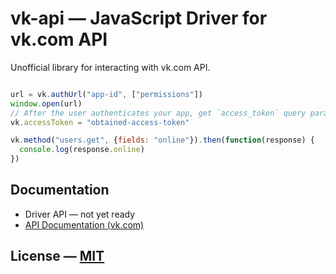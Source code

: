 # vk-api — JavaScript Driver for vk.com API

Unofficial library for interacting with vk.com API.

```JavaScript

url = vk.authUrl("app-id", ["permissions"])
window.open(url)
// After the user authenticates your app, get `access_token` query parameter from that window.
vk.accessToken = "obtained-access-token"

vk.method("users.get", {fields: "online"}).then(function(response) {
  console.log(response.online)
})

```

## Documentation

- Driver API — not yet ready
- [API Documentation (vk.com)](https://vk.com/dev/methods)


## License — [MIT](LICENSE.md)
